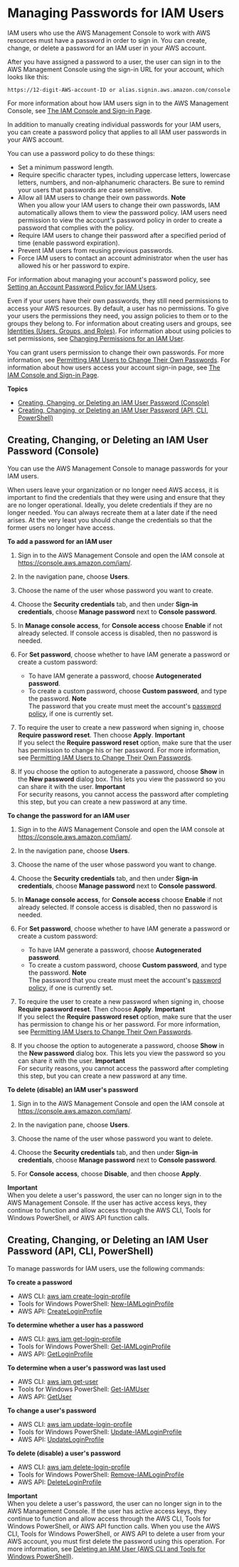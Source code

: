 # Managing Passwords for IAM Users<a name="id_credentials_passwords_admin-change-user"></a>

IAM users who use the AWS Management Console to work with AWS resources must have a password in order to sign in\. You can create, change, or delete a password for an IAM user in your AWS account\. 

After you have assigned a password to a user, the user can sign in to the AWS Management Console using the sign\-in URL for your account, which looks like this: 

```
https://12-digit-AWS-account-ID or alias.signin.aws.amazon.com/console
```

For more information about how IAM users sign in to the AWS Management Console, see [The IAM Console and Sign\-in Page](console.md)\. 

In addition to manually creating individual passwords for your IAM users, you can create a password policy that applies to all IAM user passwords in your AWS account\.

You can use a password policy to do these things:
+ Set a minimum password length\.
+ Require specific character types, including uppercase letters, lowercase letters, numbers, and non\-alphanumeric characters\. Be sure to remind your users that passwords are case sensitive\.
+ Allow all IAM users to change their own passwords\.
**Note**  
When you allow your IAM users to change their own passwords, IAM automatically allows them to view the password policy\. IAM users need permission to view the account's password policy in order to create a password that complies with the policy\.
+ Require IAM users to change their password after a specified period of time \(enable password expiration\)\.
+ Prevent IAM users from reusing previous passwords\.
+ Force IAM users to contact an account administrator when the user has allowed his or her password to expire\.

For information about managing your account's password policy, see [Setting an Account Password Policy for IAM Users](id_credentials_passwords_account-policy.md)\.

Even if your users have their own passwords, they still need permissions to access your AWS resources\. By default, a user has no permissions\. To give your users the permissions they need, you assign policies to them or to the groups they belong to\. For information about creating users and groups, see [Identities \(Users, Groups, and Roles\)](id.md)\. For information about using policies to set permissions, see [Changing Permissions for an IAM User](id_users_change-permissions.md)\. 

You can grant users permission to change their own passwords\. For more information, see [Permitting IAM Users to Change Their Own Passwords](id_credentials_passwords_enable-user-change.md)\. For information about how users access your account sign\-in page, see [The IAM Console and Sign\-in Page](console.md)\. 

**Topics**
+ [Creating, Changing, or Deleting an IAM User Password \(Console\)](#id_credentials_passwords_admin-change-user_console)
+ [Creating, Changing, or Deleting an IAM User Password \(API, CLI, PowerShell\)](#Using_ManagingPasswordsCLIAPI)

## Creating, Changing, or Deleting an IAM User Password \(Console\)<a name="id_credentials_passwords_admin-change-user_console"></a>

You can use the AWS Management Console to manage passwords for your IAM users\.

When users leave your organization or no longer need AWS access, it is important to find the credentials that they were using and ensure that they are no longer operational\. Ideally, you delete credentials if they are no longer needed\. You can always recreate them at a later date if the need arises\. At the very least you should change the credentials so that the former users no longer have access\.

**To add a password for an IAM user**

1. Sign in to the AWS Management Console and open the IAM console at [https://console\.aws\.amazon\.com/iam/](https://console.aws.amazon.com/iam/)\.

1. In the navigation pane, choose **Users**\.

1. Choose the name of the user whose password you want to create\. 

1. Choose the **Security credentials** tab, and then under **Sign\-in credentials**, choose **Manage password** next to **Console password**\.

1. In **Manage console access**, for **Console access** choose **Enable** if not already selected\. If console access is disabled, then no password is needed\.

1. For **Set password**, choose whether to have IAM generate a password or create a custom password: 
   + To have IAM generate a password, choose **Autogenerated password**\.
   + To create a custom password, choose **Custom password**, and type the password\. 
**Note**  
The password that you create must meet the account's [password policy](id_credentials_passwords_account-policy.md), if one is currently set\.

1. To require the user to create a new password when signing in, choose **Require password reset**\. Then choose **Apply**\.
**Important**  
If you select the **Require password reset** option, make sure that the user has permission to change his or her password\. For more information, see [Permitting IAM Users to Change Their Own Passwords](id_credentials_passwords_enable-user-change.md)\.

1. If you choose the option to autogenerate a password, choose **Show** in the **New password** dialog box\. This lets you view the password so you can share it with the user\. 
**Important**  
For security reasons, you cannot access the password after completing this step, but you can create a new password at any time\.

**To change the password for an IAM user**

1. Sign in to the AWS Management Console and open the IAM console at [https://console\.aws\.amazon\.com/iam/](https://console.aws.amazon.com/iam/)\.

1. In the navigation pane, choose **Users**\.

1. Choose the name of the user whose password you want to change\. 

1. Choose the **Security credentials** tab, and then under **Sign\-in credentials**, choose **Manage password** next to **Console password**\.

1. In **Manage console access**, for **Console access** choose **Enable** if not already selected\. If console access is disabled, then no password is needed\.

1. For **Set password**, choose whether to have IAM generate a password or create a custom password: 
   + To have IAM generate a password, choose **Autogenerated password**\.
   + To create a custom password, choose **Custom password**, and type the password\. 
**Note**  
The password that you create must meet the account's [password policy](id_credentials_passwords_account-policy.md), if one is currently set\.

1. To require the user to create a new password when signing in, choose **Require password reset**\. Then choose **Apply**\.
**Important**  
If you select the **Require password reset** option, make sure that the user has permission to change his or her password\. For more information, see [Permitting IAM Users to Change Their Own Passwords](id_credentials_passwords_enable-user-change.md)\.

1. If you choose the option to autogenerate a password, choose **Show** in the **New password** dialog box\. This lets you view the password so you can share it with the user\. 
**Important**  
For security reasons, you cannot access the password after completing this step, but you can create a new password at any time\.

**To delete \(disable\) an IAM user's password**

1. Sign in to the AWS Management Console and open the IAM console at [https://console\.aws\.amazon\.com/iam/](https://console.aws.amazon.com/iam/)\.

1. In the navigation pane, choose **Users**\.

1. Choose the name of the user whose password you want to delete\. 

1. Choose the **Security credentials** tab, and then under **Sign\-in credentials**, choose **Manage password** next to **Console password**\.

1. For **Console access**, choose **Disable**, and then choose **Apply**\.

**Important**  
When you delete a user's password, the user can no longer sign in to the AWS Management Console\. If the user has active access keys, they continue to function and allow access through the AWS CLI, Tools for Windows PowerShell, or AWS API function calls\.

## Creating, Changing, or Deleting an IAM User Password \(API, CLI, PowerShell\)<a name="Using_ManagingPasswordsCLIAPI"></a>

To manage passwords for IAM users, use the following commands:

**To create a password**
+ AWS CLI: [aws iam create\-login\-profile](http://docs.aws.amazon.com/cli/latest/reference/iam/create-login-profile.html)
+ Tools for Windows PowerShell: [New\-IAMLoginProfile](http://docs.aws.amazon.com/powershell/latest/reference/Index.html?page=New-IAMLoginProfile.html&tocid=New-IAMLoginProfile)
+ AWS API: [CreateLoginProfile](http://docs.aws.amazon.com/IAM/latest/APIReference/API_CreateLoginProfile.html)

**To determine whether a user has a password**
+ AWS CLI: [aws iam get\-login\-profile](http://docs.aws.amazon.com/cli/latest/reference/iam/get-login-profile.html)
+ Tools for Windows PowerShell: [Get\-IAMLoginProfile](http://docs.aws.amazon.com/powershell/latest/reference/Index.html?page=Get-IAMLoginProfile.html&tocid=Get-IAMLoginProfile)
+ AWS API: [GetLoginProfile](http://docs.aws.amazon.com/IAM/latest/APIReference/API_GetLoginProfile.html)

**To determine when a user's password was last used**
+ AWS CLI: [aws iam get\-user](http://docs.aws.amazon.com/cli/latest/reference/iam/get-user.html)
+ Tools for Windows PowerShell: [Get\-IAMUser](http://docs.aws.amazon.com/powershell/latest/reference/Index.html?page=Get-IAMUser.html&tocid=Get-IAMUser)
+ AWS API: [GetUser](http://docs.aws.amazon.com/IAM/latest/APIReference/API_GetUser.html)

**To change a user's password**
+ AWS CLI: [aws iam update\-login\-profile](http://docs.aws.amazon.com/cli/latest/reference/iam/update-login-profile.html)
+ Tools for Windows PowerShell: [Update\-IAMLoginProfile](http://docs.aws.amazon.com/powershell/latest/reference/Index.html?page=Update-IAMLoginProfile.html&tocid=Update-IAMLoginProfile)
+ AWS API: [UpdateLoginProfile](http://docs.aws.amazon.com/IAM/latest/APIReference/API_UpdateLoginProfile.html)

**To delete \(disable\) a user's password**
+ AWS CLI: [aws iam delete\-login\-profile](http://docs.aws.amazon.com/cli/latest/reference/iam/delete-login-profile.html)
+ Tools for Windows PowerShell: [Remove\-IAMLoginProfile](http://docs.aws.amazon.com/powershell/latest/reference/Index.html?page=Remove-IAMLoginProfile.html&tocid=Remove-IAMLoginProfile)
+ AWS API: [DeleteLoginProfile](http://docs.aws.amazon.com/IAM/latest/APIReference/API_DeleteLoginProfile.html)

**Important**  
When you delete a user's password, the user can no longer sign in to the AWS Management Console\. If the user has active access keys, they continue to function and allow access through the AWS CLI, Tools for Windows PowerShell, or AWS API function calls\. When you use the AWS CLI, Tools for Windows PowerShell, or AWS API to delete a user from your AWS account, you must first delete the password using this operation\. For more information, see [Deleting an IAM User \(AWS CLI and Tools for Windows PowerShell\)](id_users_manage.md#id_users_deleting_cli)\. 
